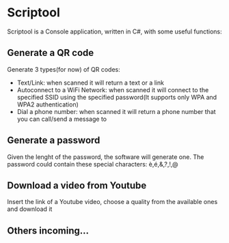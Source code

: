 # Scriptool
Scriptool is a Console application, written in C#, with some useful functions:



## Generate a QR code
Generate 3 types(for now) of QR codes:

- Text/Link: when scanned it will return a text or a link
- Autoconnect to a WiFi Network: when scanned it will connect to the specified SSID using the specified password(It supports only WPA and WPA2 authentication)
- Dial a phone number: when scanned it will return a phone number that you can call/send a message to


## Generate a password
Given the lenght of the password, the software will generate one. The password could contain these special characters: è,é,&,?,!,@


## Download a video from Youtube
Insert the link of a Youtube video, choose a quality from the available ones and download it

## Others incoming...
